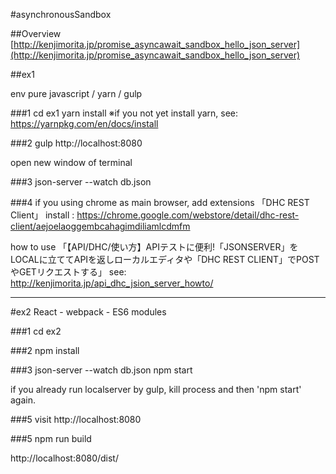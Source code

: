 #asynchronousSandbox

##Overview
[http://kenjimorita.jp/promise_asyncawait_sandbox_hello_json_server](http://kenjimorita.jp/promise_asyncawait_sandbox_hello_json_server)


##ex1

env
pure javascript / yarn / gulp

###1
cd ex1
yarn install
※if you not yet install yarn,
see: https://yarnpkg.com/en/docs/install

###2 gulp
    http://localhost:8080

open new window of terminal

###3 json-server --watch db.json

###4 if you using chrome as main browser,
add extensions 「DHC REST Client」
install : https://chrome.google.com/webstore/detail/dhc-rest-client/aejoelaoggembcahagimdiliamlcdmfm

how to use
「【API/DHC/使い方】APIテストに便利!「JSONSERVER」をLOCALに立ててAPIを返しローカルエディタや「DHC REST CLIENT」でPOSTやGETリクエストする」
see: http://kenjimorita.jp/api_dhc_jsion_server_howto/


----------------------------------------

#ex2
React - webpack - ES6 modules

###1
cd ex2

###2
npm install

###3
json-server --watch db.json
npm start

if you already run localserver by gulp, kill process and then 'npm start' again.

###5
visit
http://localhost:8080

###5
npm run build

http://localhost:8080/dist/







